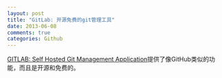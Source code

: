 ```yaml
---
layout: post
title: "GitLab: 开源免费的git管理工具"
date: 2013-06-08
comments: true
categories: Github
---
```

<p><a href="http://gitlab.org/">GITLAB: Self Hosted Git Management Application</a>提供了像GitHub类似的功能，而且是开源和免费的。</p>